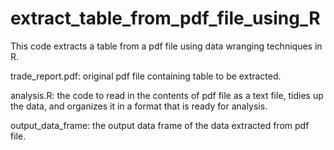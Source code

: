 # extract_table_from_pdf_file_using_R

This code extracts a table from a pdf file using data wranging techniques in R.

trade_report.pdf: original pdf file containing table to be extracted.

analysis.R: the code to read in the contents of pdf file as a text file, tidies up the data, and organizes it in a format that is ready for analysis.

output_data_frame: the output data frame of the data extracted from pdf file.
